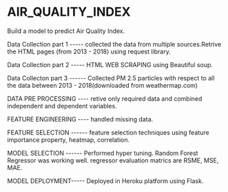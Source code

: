 # AIR_QUALITY_INDEX


Build a model to predict Air Quality Index.

Data Collection part 1 ----- collected the data from multiple sources.Retrive the HTML pages (from 2013 - 2018) using request library.

Data Collection part 2 ----- HTML  WEB SCRAPING  using Beautiful soup.

Data Collecton part 3 ------ Collected PM 2.5 particles with respect to all the data between 2013 - 2018(downloaded from weathermap.com)

DATA PRE PROCESSING ----
retive only required data and combined independent and dependent variables.

FEATURE ENGINEERING ----
handled missing data.

FEATURE SELECTION ------
feature selection techniques using feature importance property, heatmap, correlation.


MODEL SELECTION ------
Performed hyper tuning.
Random Forest Regressor was working well.
regressor evaluation matrics are RSME, MSE, MAE.

MODEL DEPLOYMENT-----
Deployed in Heroku platform using Flask.


   
